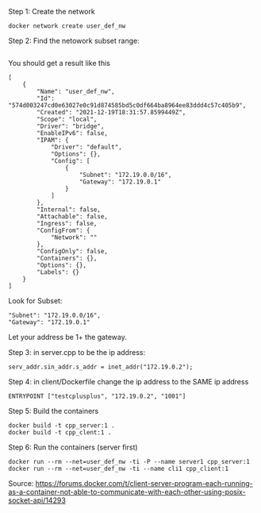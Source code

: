 Step 1: Create the network 
```
docker network create user_def_nw      
```
Step 2: Find the netowork subset range:
```

```

You should get a result like this
```
[
    {
        "Name": "user_def_nw",
        "Id": "574d003247cd0e63027e0c91d874585bd5c0df664ba8964ee83ddd4c57c405b9",
        "Created": "2021-12-19T18:31:57.8599449Z",
        "Scope": "local",
        "Driver": "bridge",
        "EnableIPv6": false,
        "IPAM": {
            "Driver": "default",
            "Options": {},
            "Config": [
                {
                    "Subnet": "172.19.0.0/16",
                    "Gateway": "172.19.0.1"
                }
            ]
        },
        "Internal": false,
        "Attachable": false,
        "Ingress": false,
        "ConfigFrom": {
            "Network": ""
        },
        "ConfigOnly": false,
        "Containers": {},
        "Options": {},
        "Labels": {}
    }
]
```

Look for Subset:
```
"Subnet": "172.19.0.0/16",
"Gateway": "172.19.0.1"
```
Let your address be 1+ the gateway.

Step 3: in server.cpp to be the ip address:
```
serv_addr.sin_addr.s_addr = inet_addr("172.19.0.2");
```

Step 4: in client/Dockerfile change the ip address to the SAME ip address 
```
ENTRYPOINT ["testcplusplus", "172.19.0.2", "1001"]
```


Step 5: Build the containers
```
docker build -t cpp_server:1 . 
docker build -t cpp_clent:1 . 
```

Step 6: Run the containers (server first)
```
docker run --rm --net=user_def_nw -ti -P --name server1 cpp_server:1   
docker run --rm --net=user_def_nw -ti --name cli1 cpp_client:1
```

Source: https://forums.docker.com/t/client-server-program-each-running-as-a-container-not-able-to-communicate-with-each-other-using-posix-socket-api/14293